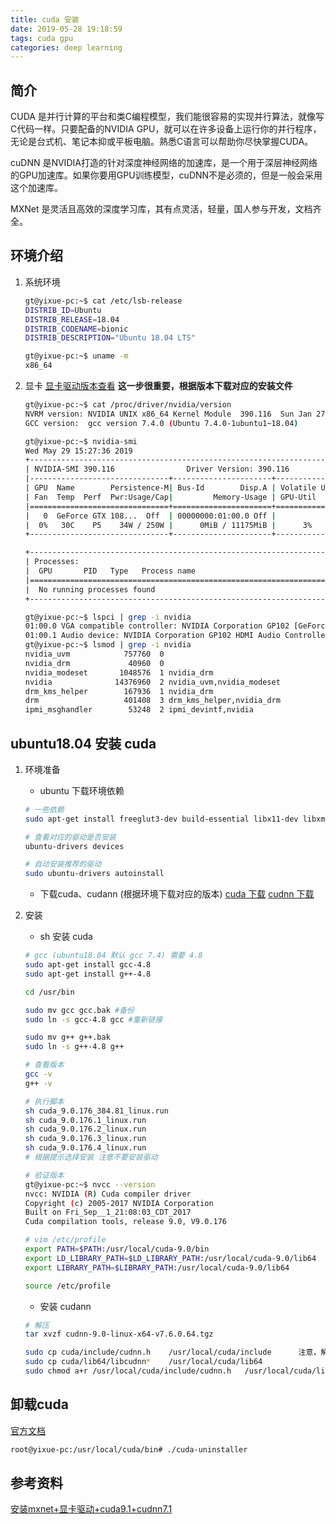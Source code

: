 ```yaml
---
title: cuda 安装
date: 2019-05-28 19:18:59
tags: cuda gpu
categories: deep learning
---
```


## 简介

CUDA 是并行计算的平台和类C编程模型，我们能很容易的实现并行算法，就像写C代码一样。只要配备的NVIDIA GPU，就可以在许多设备上运行你的并行程序，无论是台式机、笔记本抑或平板电脑。熟悉C语言可以帮助你尽快掌握CUDA。

cuDNN 是NVIDIA打造的针对深度神经网络的加速库，是一个用于深层神经网络的GPU加速库。如果你要用GPU训练模型，cuDNN不是必须的，但是一般会采用这个加速库。

MXNet 是灵活且高效的深度学习库，其有点灵活，轻量，国人参与开发，文档齐全。

## 环境介绍

1. 系统环境

    ```bash
    gt@yixue-pc:~$ cat /etc/lsb-release
    DISTRIB_ID=Ubuntu
    DISTRIB_RELEASE=18.04
    DISTRIB_CODENAME=bionic
    DISTRIB_DESCRIPTION="Ubuntu 18.04 LTS"

    gt@yixue-pc:~$ uname -m
    x86_64

    ```

2. 显卡 [显卡驱动版本查看](https://docs.nvidia.com/cuda/cuda-toolkit-release-notes/index.html)
    **这一步很重要，根据版本下载对应的安装文件**

    ```bash
    gt@yixue-pc:~$ cat /proc/driver/nvidia/version
    NVRM version: NVIDIA UNIX x86_64 Kernel Module  390.116  Sun Jan 27 07:21:36 PST 2019
    GCC version:  gcc version 7.4.0 (Ubuntu 7.4.0-1ubuntu1~18.04)

    gt@yixue-pc:~$ nvidia-smi
    Wed May 29 15:27:36 2019
    +-----------------------------------------------------------------------------+
    | NVIDIA-SMI 390.116                Driver Version: 390.116                   |
    |-------------------------------+----------------------+----------------------+
    | GPU  Name        Persistence-M| Bus-Id        Disp.A | Volatile Uncorr. ECC |
    | Fan  Temp  Perf  Pwr:Usage/Cap|         Memory-Usage | GPU-Util  Compute M. |
    |===============================+======================+======================|
    |   0  GeForce GTX 108...  Off  | 00000000:01:00.0 Off |                  N/A |
    |  0%   30C    P5    34W / 250W |      0MiB / 11175MiB |      3%      Default |
    +-------------------------------+----------------------+----------------------+

    +-----------------------------------------------------------------------------+
    | Processes:                                                       GPU Memory |
    |  GPU       PID   Type   Process name                             Usage      |
    |=============================================================================|
    |  No running processes found                                                 |
    +-----------------------------------------------------------------------------+

    gt@yixue-pc:~$ lspci | grep -i nvidia
    01:00.0 VGA compatible controller: NVIDIA Corporation GP102 [GeForce GTX 1080 Ti] (rev a1)
    01:00.1 Audio device: NVIDIA Corporation GP102 HDMI Audio Controller (rev a1)
    gt@yixue-pc:~$ lsmod | grep -i nvidia
    nvidia_uvm            757760  0
    nvidia_drm             40960  0
    nvidia_modeset       1048576  1 nvidia_drm
    nvidia              14376960  2 nvidia_uvm,nvidia_modeset
    drm_kms_helper        167936  1 nvidia_drm
    drm                   401408  3 drm_kms_helper,nvidia_drm
    ipmi_msghandler        53248  2 ipmi_devintf,nvidia
    ```

## ubuntu18.04 安装 cuda

1. 环境准备

    * ubuntu 下载环境依赖

    ```bash
    # 一些依赖
    sudo apt-get install freeglut3-dev build-essential libx11-dev libxmu-dev libxi-dev libgl1-mesa-glx libglu1-mesa libglu1-mesa-dev

    # 查看对应的驱动是否安装
    ubuntu-drivers devices

    # 自动安装推荐的驱动
    sudo ubuntu-drivers autoinstall
    ```

    * 下载cuda、cudann (根据环境下载对应的版本)
    [cuda 下载](https://developer.nvidia.com/cuda-90-download-archive?target_os=Linux&target_arch=x86_64&target_distro=Ubuntu&target_version=1604&target_type=runfilelocal)
    [cudnn 下载](https://developer.nvidia.com/rdp/cudnn-download)
2. 安装

    * sh  安装 cuda

    ```bash
    # gcc (ubuntu18.04 默认 gcc 7.4) 需要 4.8
    sudo apt-get install gcc-4.8
    sudo apt-get install g++-4.8

    cd /usr/bin

    sudo mv gcc gcc.bak #备份
    sudo ln -s gcc-4.8 gcc #重新链接

    sudo mv g++ g++.bak
    sudo ln -s g++-4.8 g++

    # 查看版本
    gcc -v
    g++ -v

    # 执行脚本
    sh cuda_9.0.176_384.81_linux.run
    sh cuda_9.0.176.1_linux.run
    sh cuda_9.0.176.2_linux.run
    sh cuda_9.0.176.3_linux.run
    sh cuda_9.0.176.4_linux.run
    # 根据提示选择安装 注意不要安装驱动

    # 验证版本
    gt@yixue-pc:~$ nvcc --version
    nvcc: NVIDIA (R) Cuda compiler driver
    Copyright (c) 2005-2017 NVIDIA Corporation
    Built on Fri_Sep__1_21:08:03_CDT_2017
    Cuda compilation tools, release 9.0, V9.0.176

    # vim /etc/profile
    export PATH=$PATH:/usr/local/cuda-9.0/bin
    export LD_LIBRARY_PATH=$LD_LIBRARY_PATH:/usr/local/cuda-9.0/lib64
    export LIBRARY_PATH=$LIBRARY_PATH:/usr/local/cuda-9.0/lib64

    source /etc/profile
    ```

    * 安装 cudann

    ```bash
    # 解压
    tar xvzf cudnn-9.0-linux-x64-v7.6.0.64.tgz

    sudo cp cuda/include/cudnn.h    /usr/local/cuda/include      注意，解压后的文件夹名称为cuda ,将对应文件复制到 /usr/local中的cuda内
    sudo cp cuda/lib64/libcudnn*    /usr/local/cuda/lib64
    sudo chmod a+r /usr/local/cuda/include/cudnn.h   /usr/local/cuda/lib64/libcudnn*
    ```

## 卸载cuda

[官方文档](https://docs.nvidia.com/cuda/cuda-installation-guide-mac-os-x/index.html#uninstall)

```bash
root@yixue-pc:/usr/local/cuda/bin# ./cuda-uninstaller
```

## 参考资料

[安装mxnet+显卡驱动+cuda9.1+cudnn7.1](https://blog.csdn.net/qq_38298902/article/details/79980749)

